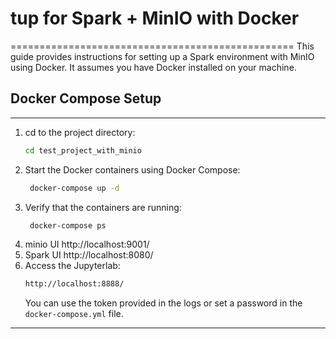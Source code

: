 # tup for Spark + MinIO with Docker
=================================================
This guide provides instructions for setting up a Spark environment with MinIO using Docker.
It assumes you have Docker installed on your machine.

## Docker Compose Setup
-------------------------------------------------   
1. cd to the project directory:
   ```bash
   cd test_project_with_minio
   ```
2. Start the Docker containers using Docker Compose:
   ```bash
    docker-compose up -d
    ```
3. Verify that the containers are running:
   ```bash
    docker-compose ps
    ```
4. minio UI
http://localhost:9001/
5. Spark UI
http://localhost:8080/
6. Access the Jupyterlab:
   ```bash
   http://localhost:8888/
   ```
   You can use the token provided in the logs or set a password in the `docker-compose.yml` file.
-------------------------------------------------   

